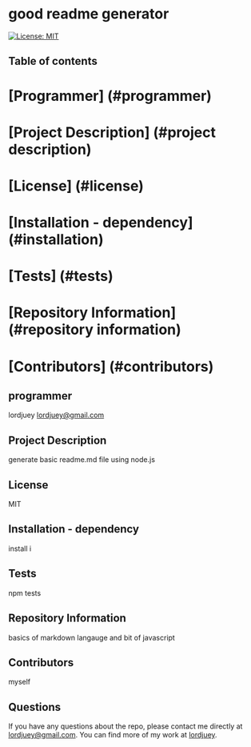 # good readme generator 

  [![License: MIT](https://img.shields.io/badge/License-MIT-yellow.svg)](https://opensource.org/licenses/MIT)

  ## Table of contents 

  # [Programmer] (#programmer)
  # [Project Description] (#project description)
  # [License] (#license)
  # [Installation - dependency] (#installation)
  # [Tests] (#tests)
  # [Repository Information] (#repository information)
  # [Contributors] (#contributors)


  ## programmer
  lordjuey
  lordjuey@gmail.com
  
  ## Project Description
  generate basic readme.md file using node.js

  ## License
  MIT

  ## Installation - dependency
  install i

  ## Tests
  npm tests

  ## Repository Information 
  basics of markdown langauge and bit of javascript

  ## Contributors 
  myself

  ## Questions
  
  If you have any questions about the repo, please contact me directly at lordjuey@gmail.com.
  You can find more of my work at [lordjuey](https://github.com/lordjuey).
  
